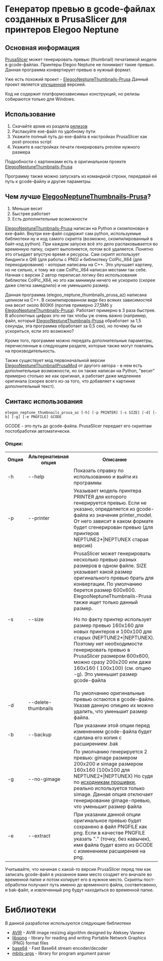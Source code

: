 # Генератор превью в gcode-файлах созданных в PrusaSlicer для принтеров Elegoo Neptune

## Основная информация

[PrusaSlicer](https://www.prusa3d.com/page/prusaslicer_424/) может генерировать превью (thumbnail) печатаемой модели в gcode-файлах.
Принтеры Elegoo Neptune не понимают такие превью. Данная программа конвертирует превью в нужный формат.

Уже есть похожий проект - [ElegooNeptuneThumbnails-Prusa](https://github.com/Molodos/ElegooNeptuneThumbnails-Prusa)
Данный проект является [улучшенной](#чем-лучше-elegooneptunethumbnails-prusa) версией.  

Код не содержит платформозависимых конструкций, но релизы собираются только для Windows.

## Использование

1. Скачайте архив из раздела [релизов](https://github.com/alezhu/colpic/releases)
2. Распакуйте exe-файл по удобному пути
3. Укажите полный путь до exe-файла в настройках PrusaSlicer как post-process script
4. Укажите в настройках печати генерировать preview нужного размера

Подробности с картинками есть в оригинальном проекте [ElegooNeptuneThumbnails-Prusa](https://github.com/Molodos/ElegooNeptuneThumbnails-Prusa)

Программу также можно запускать из командной строки, передавай ей путь к gcode-файлу и другие параметры.

## Чем лучше [ElegooNeptuneThumbnails-Prusa](https://github.com/Molodos/ElegooNeptuneThumbnails-Prusa)?

1. Меньше весит
2. Быстрее работает
3. Есть дополнительные возможности

[ElegooNeptuneThumbnails-Prusa](https://github.com/Molodos/ElegooNeptuneThumbnails-Prusa) написан на Python и скомпонован в exe-файл.
Внутри exe-файл содержит сам python, используемые библиотеки ну и код самого скрипта (возможно, скомпилированный в байт-код python). При каждом запуске всё это дело распаковывается во временную папку, скрипт выполняется, потом всё удаляется. Понятно это отъедает впустую время и ресурсы.
Сам скрипт использует биндинги к Qt6 (для работы с PNG) и библиотеку ColPic_X64 (для перекодирования) - которые написаны на C++. Это улучшает картину, но не сильно, к тому же сам ColPic_X64 написан местами так себе. Начная с версии 2 автор переписал логику без использования библиотек ColPic_X64, но это как минимум ничего не ускорило (скорее даже слегка замедлило) и не уменьшило размер. 

Данная программа (elegoo_neptune_thumbnails_prusa_az) написана целиком на С++.
В скомпилированном виде без всяких зависимостей она весит около 800Кб (против примерно 27,5Мб у [ElegooNeptuneThumbnails-Prusa](https://github.com/Molodos/ElegooNeptuneThumbnails-Prusa)).
Работает примерно в 3 раза быстрее. В абсолютных цифрах это не так чтобы уж очень важно (например, файл, который [ElegooNeptuneThumbnails-Prusa](https://github.com/Molodos/ElegooNeptuneThumbnails-Prusa) обработает за 1,5 секунды, эта программа обработает за 0,5 сек), но почему бы не ускориться, если это возможно?

Кроме того, программе можно передать дополнительные параметры, перечисленные в следующем разделе, которые также могут повлиять на производительность.

Также существует мод первоначальной версии [ElegooNeptuneThumbnailPrusaMod](https://github.com/fifonik/ElegooNeptuneThumbnailPrusaMod) от другого автора - в нем есть дополнительные возможности, но он также написан на Python, "весит" примерно столько же как оригинал, а работает даже медленнее оригинала (скорее всего из-за того, что добавляет к картинке дополнительный текст).  

## Синтакс использования

`elegoo_neptune_thumbnails_prusa_az [-h] [-p PRINTER] [-s SIZE] [-d] [-b] [-g] [-e PNGFILE] GCODE`

GCODE - это путь до gcode-файла. PrusaSlicer передает его скриптам постобработки автоматически.

### Опции:

<table>
    <tr>
        <th>Опция</th>
        <th>Альтернативная опция</th>
        <th>Описание</th>
    </tr>
    <tr>
        <td>-h</td>
        <td>--help</td>
        <td>Показать справку по использованию и выйти из программы</td>
    </tr>
    <tr>
        <td>-p</td>
        <td>--printer</td>
        <td>
            Указывает модель принтера PRINTER для которого генерируется превью.
            Если не указано, определяется из gcode-файла из значения printer_model.
            От него зависит в каком формате будет сгенерирован превью (для принтеров NEPTUNE2*|NEPTUNEX старая версия)
        </td>
    </tr>
    <tr>
        <td>-s</td>
        <td>--size</td>
        <td>
            PrusaSlicer может генерировать несколько превью разных размеров в одном файле. SIZE указывает какой размер оригинального превью брать для конвертации.
            По умолчанию берется размер 600x600. ElegooNeptuneThumbnails-Prusa также ищет только данный размер.

Но по факту принтер использует размер превью 160x160 для новых принтеров и 100x100 для старых (NEPTUNE2*|NEPTUNEX).
Поэтому нет необходимости генерировать превью в PrusaSlicer размером 600x600, можно сразу 200x200 или даже 160x160 (
100x100) (см. опцию -g). Это уменьшит размер gcode-файла

</td>
</tr>
<tr>
<td>-d</td>
<td>--delete-thumbnails </td>
<td>
По умолчанию оригинальные превью остаются в gcode-файле. Указав данную опицию их можно удалить, что уменьшит размер файла.  
</td>
</tr>
<tr>
<td>-b</td>
<td>--backup</td>
<td>
При указании этой опции перед изменением gcode-файла будет сделана его копия с расширением .bak  
</td>
</tr>
<tr>
<td>-g</td>
<td>--no-gimage</td>
<td>
По умолчанию генерируется 2 превью: gimage размером 200x200 и simage размером 160x160 (100x100 для NEPTUNE2*|NEPTUNEX) Но судя по <a href="https://github.com/NARUTOfzr/Elegoo-Neptune-marlin2.1.1/blob/main/Marlin/src/lcd/extui/dgus/elegoo/DGUSDisplayDef.cpp">исходникам прошивки</a>, реально используется только simage. Данная опция отключает генерирование gimage-превью, что уменьшит размер файла   
</td>
</tr>
<tr>
<td>-e</td>
<td>--extract</td>
<td>
При указании данной опции оригинальное превью будет сохранено в файл PNGFILE как png. Если в качестве PNGFILE указать "." (точку, без кавычек), имя файла будет взято из GCODE с изменением расширения на png.

</td>
</tr>
</table>

Учитывайте, что начиная с какой-то версии PrusaSlicer перед тем как записать gcode-файл в указанное вами место создает его вначале во временной папке и потом копирует его в нужное место. Скрипты пост-обработки получают путь именно до временного файла, соответсвенно, и bak-файл, и извлеченный png будут находиться во временной папке.

# Библиотеки
В данной разработке используются следующие библиотеки

- [AVIR](https://github.com/avaneev/avir) - AVIR image resizing algorithm designed by Aleksey Vaneev
- [libspng](https://github.com/randy408/libspng/) - library for reading and writing Portable Network Graphics (PNG) format files
- [base64](https://github.com/aklomp/base64) - Fast Base64 stream encoder/decoder
- [mbits-args](https://github.com/mbits-libs/args) - library for program argument parser



